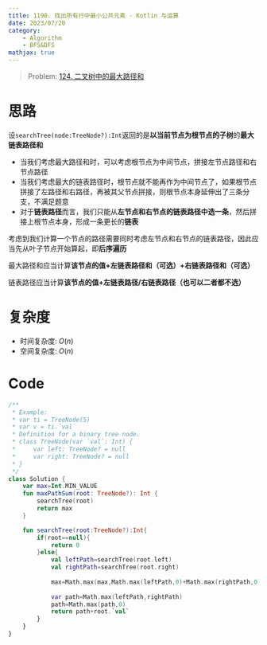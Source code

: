 ```yaml
---
title: 1198. 找出所有行中最小公共元素 - Kotlin 与运算
date: 2023/07/20
category: 
    - Algorithm
    - BFS&DFS
mathjax: true
---
```

> Problem: [124. 二叉树中的最大路径和](https://leetcode.cn/problems/binary-tree-maximum-path-sum/description/)

# 思路
设`searchTree(node:TreeNode?):Int`返回的是**以当前节点为根节点的子树**的**最大链表路径和**
- 当我们考虑最大路径和时，可以考虑根节点为中间节点，拼接左节点路径和右节点路径
- 当我们考虑最大的链表路径时，根节点就不能再作为中间节点了，如果根节点拼接了左路径和右路径，再被其父节点拼接，则根节点本身延伸出了三条分支，不满足题意
- 对于**链表路径**而言，我们只能从**左节点和右节点的链表路径中选一条**，然后拼接上根节点本身，形成一条更长的**链表**

考虑到我们计算一个节点的路径需要同时考虑左节点和右节点的链表路径，因此应当先从叶子节点开始算起，即**后序遍历**

最大路径和应当计算**该节点的值+左链表路径和（可选）+右链表路径和（可选）**

链表路径应当计算**该节点的值+左链表路径/右链表路径（也可以二者都不选）**

# 复杂度
- 时间复杂度: $O(n)$
- 空间复杂度: $O(n)$

# Code
```Kotlin
/**
 * Example:
 * var ti = TreeNode(5)
 * var v = ti.`val`
 * Definition for a binary tree node.
 * class TreeNode(var `val`: Int) {
 *     var left: TreeNode? = null
 *     var right: TreeNode? = null
 * }
 */
class Solution {
    var max=Int.MIN_VALUE
    fun maxPathSum(root: TreeNode?): Int {
        searchTree(root)
        return max
    }

    fun searchTree(root:TreeNode?):Int{
        if(root==null){
            return 0
        }else{
            val leftPath=searchTree(root.left)
            val rightPath=searchTree(root.right)
            
            max=Math.max(max,Math.max(leftPath,0)+Math.max(rightPath,0)+root.`val`)
            
            var path=Math.max(leftPath,rightPath)
            path=Math.max(path,0)
            return path+root.`val`
        }
    }
}
```

